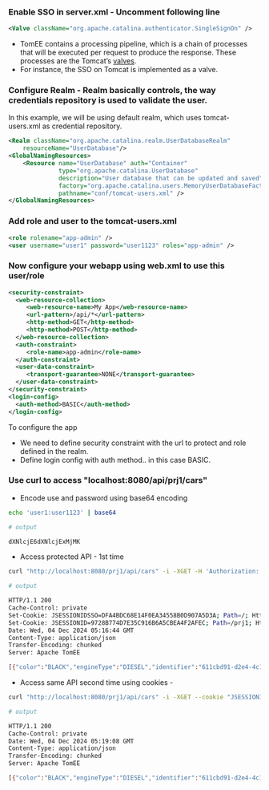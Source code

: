 
### Enable SSO in server.xml - Uncomment following line

``` xml
<Valve className="org.apache.catalina.authenticator.SingleSignOn" />
```

- TomEE contains a processing pipeline, which is a chain of processes that will be executed per request to produce the response. These processes are the Tomcat’s [valves](https://tomcat.apache.org/tomcat-10.0-doc/config/valve.html#Introduction). 
- For instance, the SSO on Tomcat is implemented as a valve.
### Configure Realm - Realm basically controls, the way credentials repository is used to validate the user.

In this example, we will be using default realm, which uses tomcat-users.xml as credential repository.

``` xml
<Realm className="org.apache.catalina.realm.UserDatabaseRealm"
    resourceName="UserDatabase"/>
<GlobalNamingResources>
    <Resource name="UserDatabase" auth="Container"
              type="org.apache.catalina.UserDatabase"
              description="User database that can be updated and saved"
              factory="org.apache.catalina.users.MemoryUserDatabaseFactory"
              pathname="conf/tomcat-users.xml" />
</GlobalNamingResources>
```

### Add role and user to the tomcat-users.xml

``` xml
<role rolename="app-admin" />
<user username="user1" password="user1123" roles="app-admin" />
```

### Now configure your webapp using web.xml to use this user/role

``` xml
<security-constraint>
  <web-resource-collection>
	 <web-resource-name>My App</web-resource-name>
	 <url-pattern>/api/*</url-pattern>
	 <http-method>GET</http-method>
	 <http-method>POST</http-method>
  </web-resource-collection>
  <auth-constraint>
	 <role-name>app-admin</role-name>
  </auth-constraint>
  <user-data-constraint>
	 <transport-guarantee>NONE</transport-guarantee>
  </user-data-constraint>
</security-constraint>
<login-config>
  <auth-method>BASIC</auth-method>
</login-config>
```

To configure the app 
- We need to define security constraint with the url to protect and role defined in the realm.
- Define login config with auth method.. in this case BASIC.

### Use curl to access "localhost:8080/api/prj1/cars"

- Encode use and password using base64 encoding
``` sh
echo 'user1:user1123' | base64

# output

dXNlcjE6dXNlcjExMjMK
```

- Access protected API - 1st time

``` sh
curl "http://localhost:8080/prj1/api/cars" -i -XGET -H 'Authorization: Basic dXNlcjE6dXNlcjExMjMK'

# output

HTTP/1.1 200 
Cache-Control: private
Set-Cookie: JSESSIONIDSSO=DFA4BDC68E14F0EA34558B0D907A5D3A; Path=/; HttpOnly
Set-Cookie: JSESSIONID=9728B774D7E35C916B6A5CBEA4F2AFEC; Path=/prj1; HttpOnly
Date: Wed, 04 Dec 2024 05:16:44 GMT
Content-Type: application/json
Transfer-Encoding: chunked
Server: Apache TomEE

[{"color":"BLACK","engineType":"DIESEL","identifier":"611cbd91-d2e4-4c16-b2f4-a9abb0de4614"},{"color":"RED","engineType":"PETROL","identifier":"6d4a5911-881a-4f03-b27d-dce02ec37f2f"}]
```

- Access same API second time using cookies -

``` sh
curl "http://localhost:8080/prj1/api/cars" -i -XGET --cookie "JSESSIONIDSSO=DFA4BDC68E14F0EA34558B0D907A5D3A; Path=/; HttpOnly"

# output

HTTP/1.1 200 
Cache-Control: private
Date: Wed, 04 Dec 2024 05:19:08 GMT
Content-Type: application/json
Transfer-Encoding: chunked
Server: Apache TomEE

[{"color":"BLACK","engineType":"DIESEL","identifier":"611cbd91-d2e4-4c16-b2f4-a9abb0de4614"},{"color":"RED","engineType":"PETROL","identifier":"6d4a5911-881a-4f03-b27d-dce02ec37f2f"}]
```